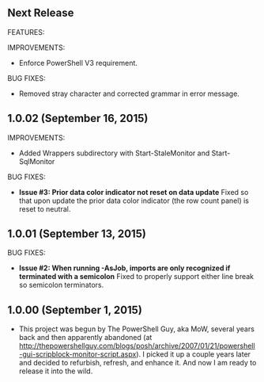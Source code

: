 ## Next Release

FEATURES:

IMPROVEMENTS:
  - Enforce PowerShell V3 requirement.

BUG FIXES:
  - Removed stray character and corrected grammar in error message.


## 1.0.02 (September 16, 2015)

IMPROVEMENTS:
  - Added Wrappers subdirectory with Start-StaleMonitor and Start-SqlMonitor

BUG FIXES:
  - **Issue #3: Prior data color indicator not reset on data update**
    Fixed so that upon update the prior data color indicator (the row count panel) is reset to neutral.


## 1.0.01 (September 13, 2015)

BUG FIXES:
  - **Issue #2: When running -AsJob, imports are only recognized if terminated with a semicolon**
    Fixed to properly support either line break so semicolon terminators.


## 1.0.00 (September 1, 2015)

  - This project was begun by The PowerShell Guy, aka MoW, several years back and then apparently abandoned
    (at http://thepowershellguy.com/blogs/posh/archive/2007/01/21/powershell-gui-scripblock-monitor-script.aspx).
    I picked it up a couple years later and decided to refurbish, refresh, and enhance it.
	And now I am ready to release it into the wild.
